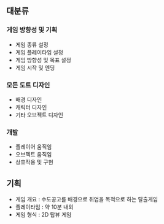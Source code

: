 ## 대분류
### 게임 방향성 및 기획
- 게임 종류 설정
- 게임 플레이타임 설정
- 게임 방향성 및 목표 설정
- 게임 시작 및 엔딩 

### 모든 도트 디자인
- 배경 디자인
- 캐릭터 디자인
- 기타 오브젝트 디자인 

### 개발
- 플레이어 움직임
- 오브젝트 움직임
- 상호작용 및 구현

## 기획 ##
- 게임 개요 : 수도공고를 배경으로 취업을 목적으로 하는 탈출게임
- 플레이타임 : 약 10분 내외
- 게임 형식 : 2D 탑뷰 게임
